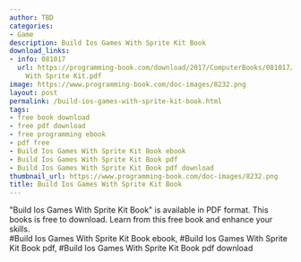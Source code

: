 ```yaml
---
author: TBD
categories:
- Game
description: Build Ios Games With Sprite Kit Book
download_links:
- info: 081017
  url: https://programming-book.com/download/2017/ComputerBooks/081017/Build Ios Games
    With Sprite Kit.pdf
image: https://www.programming-book.com/doc-images/8232.png
layout: post
permalink: /build-ios-games-with-sprite-kit-book.html
tags:
- free book download
- free pdf download
- free programming ebook
- pdf free
- Build Ios Games With Sprite Kit Book ebook
- Build Ios Games With Sprite Kit Book pdf
- Build Ios Games With Sprite Kit Book pdf download
thumbnail_url: https://www.programming-book.com/doc-images/8232.png
title: Build Ios Games With Sprite Kit Book
---
```


 
<div class="item-desc text-justify">
  "Build Ios Games With Sprite Kit Book" is available in PDF format. This books is free to download. Learn from this free book and enhance your skills.
  <br>
  #Build Ios Games With Sprite Kit Book ebook, #Build Ios Games With Sprite Kit Book pdf, #Build Ios Games With Sprite Kit Book pdf download
</div>